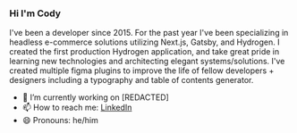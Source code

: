 ### Hi I'm Cody

I've been a developer since 2015. For the past year I've been specializing in headless e-commerce solutions utilizing Next.js, Gatsby, and Hydrogen. I created the first production Hydrogen application, and take great pride in learning new technologies and architecting elegant systems/solutions. I've created multiple figma plugins to improve the life of fellow developers + designers including a typography and table of contents generator. 

- 🔭 I’m currently working on [REDACTED]
- 📫 How to reach me: [LinkedIn](https://www.linkedin.com/in/cody-crandall-934020a7/)
- 😄 Pronouns: he/him

